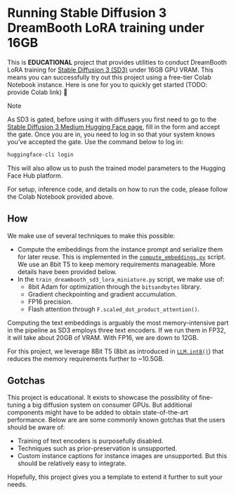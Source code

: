 # Running Stable Diffusion 3 DreamBooth LoRA training under 16GB

This is **EDUCATIONAL** project that provides utilities to conduct DreamBooth LoRA training for [Stable Diffusion 3 (SD3)](ttps://huggingface.co/papers/2403.03206) under 16GB GPU VRAM. This means you can successfully try out this project using a free-tier Colab Notebook instance. Here is one for you to quickly get started (TODO: provide Colab link) 🤗

> [!NOTE]
> As SD3 is gated, before using it with diffusers you first need to go to the [Stable Diffusion 3 Medium Hugging Face page](https://huggingface.co/stabilityai/stable-diffusion-3-medium-diffusers), fill in the form and accept the gate. Once you are in, you need to log in so that your system knows you’ve accepted the gate. Use the command below to log in:

```bash
huggingface-cli login
```

This will also allow us to push the trained model parameters to the Hugging Face Hub platform.

For setup, inference code, and details on how to run the code, please follow the Colab Notebook provided above. 

## How

We make use of several techniques to make this possible:

* Compute the embeddings from the instance prompt and serialize them for later reuse. This is implemented in the [`compute_embeddings.py`](./compute_embeddings.py) script. We use an 8bit T5 to keep memory requirements manageable. More details have been provided below.
* In the `train_dreambooth_sd3_lora_miniature.py` script, we make use of:
  * 8bit Adam for optimization through the `bitsandbytes` library.
  * Gradient checkpointing and gradient accumulation.
  * FP16 precision.
  * Flash attention through `F.scaled_dot_product_attention()`. 

Computing the text embeddings is arguably the most memory-intensive part in the pipeline as SD3 employs three text encoders. If we run them in FP32, it will take about 20GB of VRAM. With FP16, we are down to 12GB. 

For this project, we leverage 8Bit T5 (8bit as introduced in [`LLM.int8()`](https://arxiv.org/abs/2208.07339)) that reduces the memory requirements further to ~10.5GB.

## Gotchas

This project is educational. It exists to showcase the possibility of fine-tuning a big diffusion system on consumer GPUs. But additional components might have to be added to obtain state-of-the-art performance. Below are are some commonly known gotchas that the users should be aware of:

* Training of text encoders is purposefully disabled. 
* Techniques such as prior-preservation is unsupported. 
* Custom instance captions for instance images are unsupported. But this should be relatively easy to integrate.

Hopefully, this project gives you a template to extend it further to suit your needs.